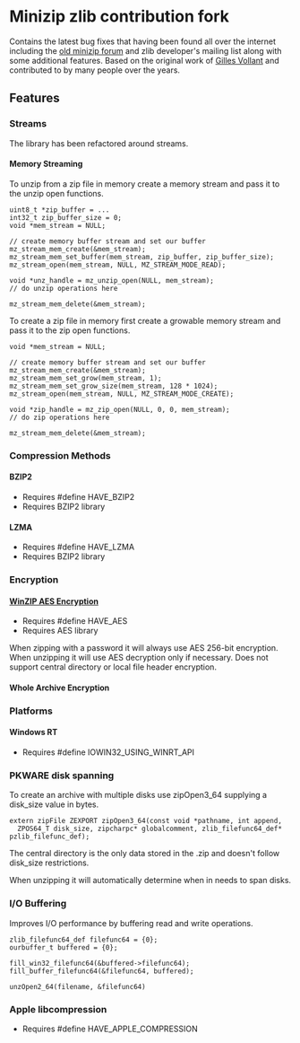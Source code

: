 # Minizip zlib contribution fork

Contains the latest bug fixes that having been found all over the internet including the [old minizip forum](https://web.archive.org/web/20121015065401/http://www.winimage.info/forum/) and zlib developer's mailing list along with some additional features. Based on the original work of [Gilles Vollant](http://www.winimage.com/zLibDll/minizip.html) and contributed to by many people over the years.

## Features

### Streams

The library has been refactored around streams.

#### Memory Streaming

To unzip from a zip file in memory create a memory stream and pass it to the unzip open functions.
```
uint8_t *zip_buffer = ...
int32_t zip_buffer_size = 0;
void *mem_stream = NULL;

// create memory buffer stream and set our buffer
mz_stream_mem_create(&mem_stream);
mz_stream_mem_set_buffer(mem_stream, zip_buffer, zip_buffer_size);
mz_stream_open(mem_stream, NULL, MZ_STREAM_MODE_READ);

void *unz_handle = mz_unzip_open(NULL, mem_stream);
// do unzip operations here

mz_stream_mem_delete(&mem_stream);
```

To create a zip file in memory first create a growable memory stream and pass it to the zip open functions.

```
void *mem_stream = NULL;

// create memory buffer stream and set our buffer
mz_stream_mem_create(&mem_stream);
mz_stream_mem_set_grow(mem_stream, 1);
mz_stream_mem_set_grow_size(mem_stream, 128 * 1024);
mz_stream_open(mem_stream, NULL, MZ_STREAM_MODE_CREATE);

void *zip_handle = mz_zip_open(NULL, 0, 0, mem_stream);
// do zip operations here

mz_stream_mem_delete(&mem_stream);
```
### Compression Methods

#### BZIP2

+ Requires #define HAVE_BZIP2
+ Requires BZIP2 library

#### LZMA

+ Requires #define HAVE_LZMA
+ Requires BZIP2 library

### Encryption

#### [WinZIP AES Encryption](http://www.winzip.com/aes_info.htm)

+ Requires #define HAVE_AES
+ Requires AES library

When zipping with a password it will always use AES 256-bit encryption.
When unzipping it will use AES decryption only if necessary. Does not support central directory or local file header encryption.

#### Whole Archive Encryption



### Platforms

#### Windows RT

+ Requires #define IOWIN32_USING_WINRT_API

### PKWARE disk spanning

To create an archive with multiple disks use zipOpen3_64 supplying a disk_size value in bytes.

```
extern zipFile ZEXPORT zipOpen3_64(const void *pathname, int append,
  ZPOS64_T disk_size, zipcharpc* globalcomment, zlib_filefunc64_def* pzlib_filefunc_def);
```
The central directory is the only data stored in the .zip and doesn't follow disk_size restrictions.

When unzipping it will automatically determine when in needs to span disks.

### I/O Buffering

Improves I/O performance by buffering read and write operations.
```
zlib_filefunc64_def filefunc64 = {0};
ourbuffer_t buffered = {0};

fill_win32_filefunc64(&buffered->filefunc64);
fill_buffer_filefunc64(&filefunc64, buffered);

unzOpen2_64(filename, &filefunc64)
```

### Apple libcompression

+ Requires #define HAVE_APPLE_COMPRESSION
